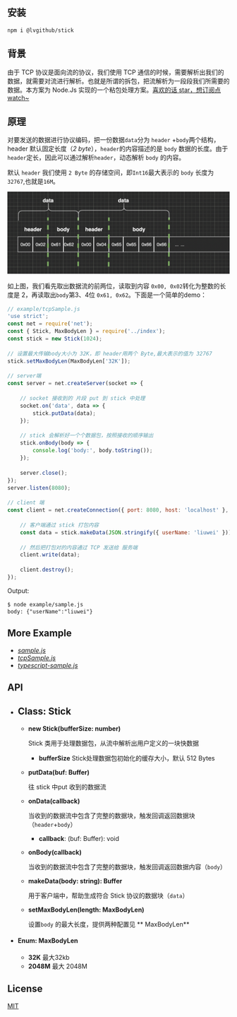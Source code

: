 ## 安装

```shell
npm i @lvgithub/stick
```

## 背景

由于 TCP 协议是面向流的协议，我们使用 TCP 通信的时候，需要解析出我们的数据，就需要对流进行解析。也就是所谓的拆包，把流解析为一段段我们所需要的数据。本方案为 Node.Js 实现的一个粘包处理方案。[喜欢的话 star，想订阅点 watch~](https://github.com/lvgithub/stick)

## 原理

对要发送的数据进行协议编码，把一份数据`data`分为 `header` +`body`两个结构，header 默认固定长度（_2 byte_），`header`的内容描述的是 `body` 数据的长度。由于`header`定长，因此可以通过解析`header`，动态解析 `body` 的内容。

默认 `header` 我们使用 `2 Byte` 的存储空间，即`Int16`最大表示的 `body` 长度为 `32767`,也就是`16M`。

![image-20200704170816148](assets/README/image-20200704170816148.png)

如上图，我们看先取出数据流的前两位，读取到内容 `0x00, 0x02`转化为整数的长度是 2，再读取出`body`第3、4位 `0x61, 0x62`。下面是一个简单的demo：

```javascript
// example/tcpSample.js
'use strict';
const net = require('net');
const { Stick, MaxBodyLen } = require('../index');
const stick = new Stick(1024);

// 设置最大传输body大小为 32K，即 header用两个 Byte,最大表示的值为 32767
stick.setMaxBodyLen(MaxBodyLen['32K']);

// server端
const server = net.createServer(socket => {
  
    // socket 接收到的 片段 put 到 stick 中处理
    socket.on('data', data => {
        stick.putData(data);
    });
  
    // stick 会解析好一个个数据包，按照接收的顺序输出
    stick.onBody(body => {
        console.log('body:', body.toString());
    });

    server.close();
});
server.listen(8080);

// client 端
const client = net.createConnection({ port: 8080, host: 'localhost' }, () => {
  
    // 客户端通过 stick 打包内容
    const data = stick.makeData(JSON.stringify({ userName: 'liuwei' }));
  
    // 然后把打包对的内容通过 TCP 发送给 服务端
    client.write(data);
  
    client.destroy();
});
```

Output:

```shell
$ node example/sample.js
body: {"userName":"liuwei"}
```

## More Example

* [*sample.js*](./example/sample.js)
* [*tcpSample.js*](./example/tcpSample.js)
* [*typescript-sample.js*](./example/typescript/tsSample.ts)

## API

- ## Class: Stick

    - **new Stick(bufferSize: number)**

         Stick 类用于处理数据包，从流中解析出用户定义的一块快数据

        * **bufferSize** Stick处理数据包初始化的缓存大小，默认 512 Bytes

        

    - **putData(buf: Buffer)**

        往 stick 中put 收到的数据流

        

    - **onData(callback)**

        当收到的数据流中包含了完整的数据块，触发回调返回数据块（`header`+`body`）

        * **callback**: (buf: Buffer): void

        

    - **onBody(callback)**

        当收到的数据流中包含了完整的数据块，触发回调返回数据内容（`body`）

        

    - **makeData(body: string): Buffer**

        用于客户端中，帮助生成符合 Stick 协议的数据块（`data`）

        

    - **setMaxBodyLen(length: MaxBodyLen)**

        设置`body` 的最大长度，提供两种配置见 ** MaxBodyLen**

* #### **Enum: MaxBodyLen**

    * **32K**  最大32kb
    * **2048M** 最大 2048M 

## License

[MIT](http://opensource.org/licenses/MIT)